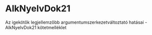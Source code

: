# AlkNyelvDok21
Az igekötők legjellemzőbb argumentumszerkezetváltoztató hatásai - AlkNyelvDok21 kötetmelléklet
